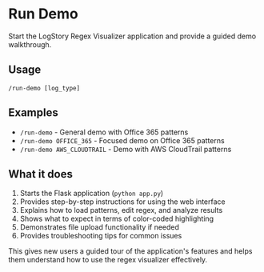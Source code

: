# Run Demo

Start the LogStory Regex Visualizer application and provide a guided demo walkthrough.

## Usage
```
/run-demo [log_type]
```

## Examples
- `/run-demo` - General demo with Office 365 patterns
- `/run-demo OFFICE_365` - Focused demo on Office 365 patterns
- `/run-demo AWS_CLOUDTRAIL` - Demo with AWS CloudTrail patterns

## What it does
1. Starts the Flask application (`python app.py`)
2. Provides step-by-step instructions for using the web interface
3. Explains how to load patterns, edit regex, and analyze results
4. Shows what to expect in terms of color-coded highlighting
5. Demonstrates file upload functionality if needed
6. Provides troubleshooting tips for common issues

This gives new users a guided tour of the application's features and helps them understand how to use the regex visualizer effectively.